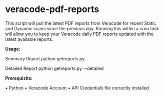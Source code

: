 # veracode-pdf-reports
This script will pull the latest PDF reports from Veracode for recent Static and Dynamic scans since the previous day.  Running this within a cron task will allow you to keep your Veracode daily PDF reports updated with the latest available reports.

<b>Usage:</b>

Summary Report
python getreports.py

Detailed Report
python getreports.py --detailed

<b>Prerequisits:</b>

  • Python
  • Veracode Account
  • API Credentials file correctly installed

